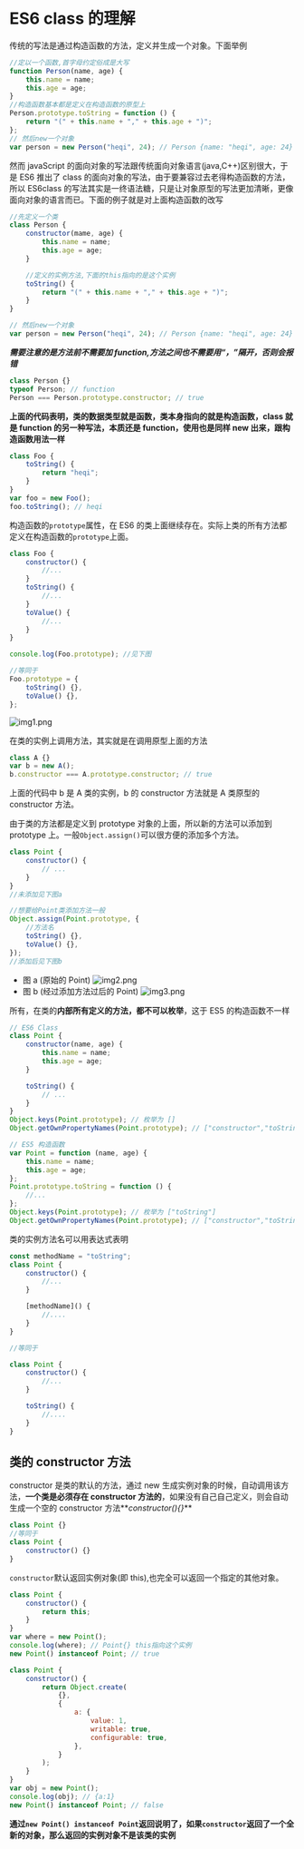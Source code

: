 # ES6 class 的理解

传统的写法是通过构造函数的方法，定义并生成一个对象。下面举例

```js
//定以一个函数,首字母约定俗成是大写
function Person(name, age) {
    this.name = name;
    this.age = age;
}
//构造函数基本都是定义在构造函数的原型上
Person.prototype.toString = function () {
    return "(" + this.name + "," + this.age + ")";
};
// 然后new一个对象
var person = new Person("heqi", 24); // Person {name: "heqi", age: 24}
```

然而 javaScript 的面向对象的写法跟传统面向对象语言(java,C++)区别很大，于是 ES6 推出了 class 的面向对象的写法，由于要兼容过去老得构造函数的方法，所以 ES6class 的写法其实是一终语法糖，只是让对象原型的写法更加清晰，更像面向对象的语言而已。下面的例子就是对上面构造函数的改写

```js
//先定义一个类
class Person {
    constructor(mame, age) {
        this.name = name;
        this.age = age;
    }

    //定义的实例方法,下面的this指向的是这个实例
    toString() {
        return "(" + this.name + "," + this.age + ")";
    }
}

// 然后new一个对象
var person = new Person("heqi", 24); // Person {name: "heqi", age: 24}
```

**_需要注意的是方法前不需要加 function,方法之间也不需要用“，”隔开，否则会报错_**

```js
class Person {}
typeof Person; // function
Person === Person.prototype.constructor; // true
```

**上面的代码表明，类的数据类型就是函数，类本身指向的就是构造函数，class 就是 function 的另一种写法，本质还是 function，使用也是同样 new 出来，跟构造函数用法一样**

```js
class Foo {
    toString() {
        return "heqi";
    }
}
var foo = new Foo();
foo.toString(); // heqi
```

构造函数的`prototype`属性，在 ES6 的类上面继续存在。实际上类的所有方法都定义在构造函数的`prototype`上面。

```js
class Foo {
    constructor() {
        //...
    }
    toString() {
        //...
    }
    toValue() {
        //...
    }
}

console.log(Foo.prototype); //见下图

//等同于
Foo.prototype = {
    toString() {},
    toValue() {},
};
```

![img1.png](https://i.loli.net/2020/07/17/8fhkOvU1QAdCGyM.jpg)

在类的实例上调用方法，其实就是在调用原型上面的方法

```js
class A {}
var b = new A();
b.constructor === A.prototype.constructor; // true
```

上面的代码中 b 是 A 类的实例，b 的 constructor 方法就是 A 类原型的 constructor 方法。

由于类的方法都是定义到 prototype 对象的上面，所以新的方法可以添加到 prototype 上。一般`Object.assign()`可以很方便的添加多个方法。

```js
class Point {
    constructor() {
        // ...
    }
}
//未添加见下图a

//想要给Point类添加方法一般
Object.assign(Point.prototype, {
    //方法名
    toString() {},
    toValue() {},
});
//添加后见下图b
```

-   图 a (原始的 Point)
    ![img2.png](https://i.loli.net/2020/07/19/sHTa9JNc5q8rEZP.jpg)
-   图 b (经过添加方法过后的 Point)
    ![img3.png](https://i.loli.net/2020/07/19/UxD8ZOm3APS6EnV.jpg)

所有，在类的**内部所有定义的方法，都不可以枚举**，这于 ES5 的构造函数不一样

```js
// ES6 Class
class Point {
    constructor(name, age) {
        this.name = name;
        this.age = age;
    }

    toString() {
        // ...
    }
}
Object.keys(Point.prototype); // 枚举为 []
Object.getOwnPropertyNames(Point.prototype); // ["constructor","toString"]

// ES5 构造函数
var Point = function (name, age) {
    this.name = name;
    this.age = age;
};
Point.prototype.toString = function () {
    //...
};
Object.keys(Point.prototype); // 枚举为 ["toString"]
Object.getOwnPropertyNames(Point.prototype); // ["constructor","toString"]
```

类的实例方法名可以用表达式表明

```js
const methodName = "toString";
class Point {
    constructor() {
        //...
    }

    [methodName]() {
        //....
    }
}

//等同于

class Point {
    constructor() {
        //...
    }

    toString() {
        //....
    }
}
```

## 类的 constructor 方法

constructor 是类的默认的方法，通过 new 生成实例对象的时候，自动调用该方法，**一个类是必须存在 constructor 方法的**，如果没有自己自己定义，则会自动生成一个空的 constructor 方法**_constructor(){}_**

```js
class Point {}
//等同于
class Point {
    constructor() {}
}
```

`constructor`默认返回实例对象(即 this),也完全可以返回一个指定的其他对象。

```js
class Point {
    constructor() {
        return this;
    }
}
var where = new Point();
console.log(where); // Point{} this指向这个实例
new Point() instanceof Point; // true

class Point {
    constructor() {
        return Object.create(
            {},
            {
                a: {
                    value: 1,
                    writable: true,
                    configurable: true,
                },
            }
        );
    }
}
var obj = new Point();
console.log(obj); // {a:1}
new Point() instanceof Point; // false
```

**通过`new Point() instanceof Point`返回说明了，如果`constructor`返回了一个全新的对象，那么返回的实例对象不是该类的实例**

